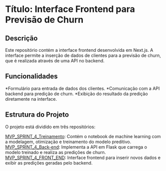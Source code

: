 # Título: Interface Frontend para Previsão de Churn

## Descrição

Este repositório contém a interface frontend desenvolvida em Next.js. A interface permite a inserção de dados de clientes para a previsão de churn, que é realizada através de uma API no backend.

## Funcionalidades

*Formulário para entrada de dados dos clientes.
*Comunicação com a API backend para predição de churn.
*Exibição do resultado da predição diretamente na interface.

## Estrutura do Projeto

O projeto está dividido em três repositórios:

[MVP_SPRINT_4_Treinamento](https://github.com/Luca-sketch/MVP_SPRINT_4_Treinamento.git): Contém o notebook de machine learning com a modelagem, otimização e treinamento do modelo preditivo. 
[MVP_SPRINT_4_Back-end](https://github.com/Luca-sketch/MVP_SPRINT_4_Back-End.git): Implementa a API em Flask que carrega o modelo treinado e realiza as predições de churn.
[MVP_SPRINT_4_FRONT_END](https://github.com/Luca-sketch/MVP_SPRINT_4_Front-End.git): Interface frontend para inserir novos dados e exibir as predições geradas pelo backend.
